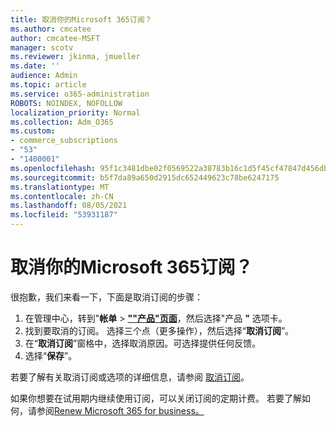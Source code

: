 ```yaml
---
title: 取消你的Microsoft 365订阅？
ms.author: cmcatee
author: cmcatee-MSFT
manager: scotv
ms.reviewer: jkinma, jmueller
ms.date: ''
audience: Admin
ms.topic: article
ms.service: o365-administration
ROBOTS: NOINDEX, NOFOLLOW
localization_priority: Normal
ms.collection: Adm_O365
ms.custom:
- commerce_subscriptions
- "53"
- "1400001"
ms.openlocfilehash: 95f1c3481dbe02f0569522a38783b16c1d5f45cf47847d456dbed9ccda52c3c2
ms.sourcegitcommit: b5f7da89a650d2915dc652449623c78be6247175
ms.translationtype: MT
ms.contentlocale: zh-CN
ms.lasthandoff: 08/05/2021
ms.locfileid: "53931187"
---
```

# <a name="canceling-your-microsoft-365-subscription"></a>取消你的Microsoft 365订阅？

很抱歉，我们来看一下，下面是取消订阅的步骤：

1. 在管理中心，转到"**帐单**  >  **[""产品"页面](https://go.microsoft.com/fwlink/p/?linkid=842054)**，然后选择"产品 **"** 选项卡。
2. 找到要取消的订阅。 选择三个点（更多操作），然后选择“**取消订阅**”。
3. 在“**取消订阅**”窗格中，选择取消原因。可选择提供任何反馈。
4. 选择“**保存**”。

若要了解有关取消订阅或选项的详细信息，请参阅 [取消订阅](/microsoft-365/commerce/subscriptions/cancel-your-subscription)。

如果你想要在试用期内继续使用订阅，可以关闭订阅的定期计费。 若要了解如何，请参阅[Renew Microsoft 365 for business。](/microsoft-365/commerce/subscriptions/renew-your-subscription)